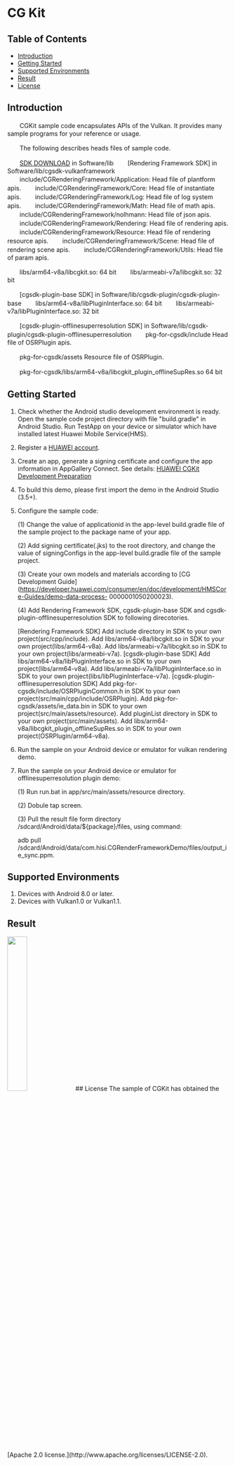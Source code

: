 # CG Kit

## Table of Contents
* [Introduction](#introduction)
* [Getting Started](#getting-started)
* [Supported Environments](#supported-environments)
* [Result](#result)
* [License](#license)
## Introduction
　　CGKit sample code encapsulates APIs of the Vulkan. It provides many sample programs for your reference or usage.
  
　　The following describes heads files of sample code.

　　[SDK DOWNLOAD](https://developer.huawei.com/consumer/en/doc/development/HMSCore-Library-V5/sdk-download-0000001050441521-V5) in Software/lib
　　[Rendering Framework SDK] in Software/lib/cgsdk-vulkanframework
　　include/CGRenderingFramework/Application:    Head file of plantform apis.
　　include/CGRenderingFramework/Core:           Head file of instantiate apis.
　　include/CGRenderingFramework/Log:            Head file of log system apis.
　　include/CGRenderingFramework/Math:           Head file of math apis.
　　include/CGRenderingFramework/nolhmann:       Head file of json apis.
　　include/CGRenderingFramework/Rendering:      Head file of rendering apis.
　　include/CGRenderingFramework/Resource:       Head file of rendering resource apis.
　　include/CGRenderingFramework/Scene:          Head file of rendering scene apis.
　　include/CGRenderingFramework/Utils:          Head file of param apis.

　　libs/arm64-v8a/libcgkit.so:                  64 bit
　　libs/armeabi-v7a/libcgkit.so:                32 bit

　　[cgsdk-plugin-base SDK] in Software/lib/cgsdk-plugin/cgsdk-plugin-base
　　libs/arm64-v8a/libPluginInterface.so:        64 bit
　　libs/armeabi-v7a/libPluginInterface.so:      32 bit

　　[cgsdk-plugin-offlinesuperresolution SDK] in Software/lib/cgsdk-plugin/cgsdk-plugin-offlinesuperresolution
　　pkg-for-cgsdk/include                                              Head file of OSRPlugin apis.

　　pkg-for-cgsdk/assets                                               Resource file of OSRPlugin.

　　pkg-for-cgsdk/libs/arm64-v8a/libcgkit_plugin_offlineSupRes.so      64 bit

## Getting Started
1. Check whether the Android studio development environment is ready. Open the sample code project directory with file "build.gradle" in Android Studio. Run TestApp on your device or simulator which have installed latest Huawei Mobile Service(HMS).
2. Register a [HUAWEI account](https://developer.huawei.com/consumer/en/).
3. Create an app, generate a signing certificate and configure the app information in AppGallery Connect.
   See details: [HUAWEI CGKit Development Preparation](https://developer.huawei.com/consumer/en/doc/development/HMSCore-Guides/environment-req-0000001050200019)
4. To build this demo, please first import the demo in the Android Studio (3.5+).
5. Configure the sample code:

   (1) Change the value of applicationid in the app-level build.gradle file of the sample project to the package name of your app.
   
   (2) Add signing certificate(.jks) to the root directory, and change the value of signingConfigs in the app-level build.gradle file of the sample project.
   
   (3) Create your own models and materials according to [CG Development Guide](https://developer.huawei.com/consumer/en/doc/development/HMSCore-Guides/demo-data-process-    0000001050200023).
   
   (4) Add Rendering Framework SDK, cgsdk-plugin-base SDK and cgsdk-plugin-offlinesuperresolution SDK to following direcotories.
   
    [Rendering Framework SDK]
    Add include directory in SDK to your own project(src/cpp/include).
    Add libs/arm64-v8a/libcgkit.so in SDK to your own project(libs/arm64-v8a).
    Add libs/armeabi-v7a/libcgkit.so in SDK to your own project(libs/armeabi-v7a).
    [cgsdk-plugin-base SDK]
    Add libs/arm64-v8a/libPluginInterface.so in SDK to your own project(libs/arm64-v8a).
    Add libs/armeabi-v7a/libPluginInterface.so in SDK to your own project(libs/libPluginInterface-v7a).
    [cgsdk-plugin-offlinesuperresolution SDK]
    Add pkg-for-cgsdk/include/OSRPluginCommon.h in SDK to your own project(src/main/cpp/include/OSRPlugin).
    Add pkg-for-cgsdk/assets/ie_data.bin in SDK to your own project(src/main/assets/resource).
    Add pluginList directory in SDK to your own project(src/main/assets).
    Add libs/arm64-v8a/libcgkit_plugin_offlineSupRes.so in SDK to your own project(OSRPlugin/arm64-v8a).
    
6. Run the sample on your Android device or emulator for vulkan rendering demo.

7. Run the sample on your Android device or emulator for offlinesuperresolution plugin demo:

   (1) Run run.bat in app/src/main/assets/resource directory.
   
   (2) Dobule tap screen.
   
   (3) Pull the result file form directory /sdcard/Android/data/${package}/files, using command:
   
      adb pull /sdcard/Android/data/com.hisi.CGRenderFrameworkDemo/files/output_ie_sync.ppm.

## Supported Environments
1. Devices with Android 8.0 or later.
2. Devices with Vulkan1.0 or Vulkan1.1.

## Result
<img src="CGRenderResult.jpg" width="30%" height="30%">
## License
The sample of CGKit has obtained the [Apache 2.0 license.](http://www.apache.org/licenses/LICENSE-2.0).
